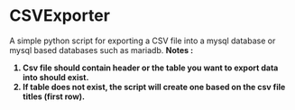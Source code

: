 # CSVExporter
A simple python script for exporting a CSV file into a mysql database or mysql based databases such as mariadb.
<b>Notes : <b>
 1. Csv file should contain header or the table you want to export data into should exist.
 2. If table does not exist, the script will create one based on the csv file titles (first row).

